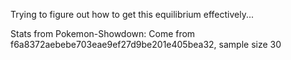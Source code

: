 Trying to figure out how to get this equilibrium effectively...

Stats from Pokemon-Showdown: Come from f6a8372aebebe703eae9ef27d9be201e405bea32,
sample size 30

